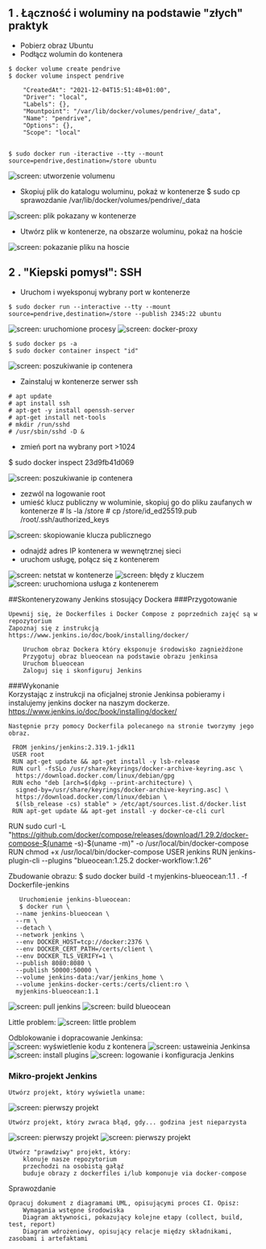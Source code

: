 
## 1 . Łączność i woluminy na podstawie "złych" praktyk

   - Pobierz obraz Ubuntu
   - Podłącz wolumin do kontenera
   
    $ docker volume create pendrive
    $ docker volume inspect pendrive

        "CreatedAt": "2021-12-04T15:51:48+01:00",
        "Driver": "local",
        "Labels": {},
        "Mountpoint": "/var/lib/docker/volumes/pendrive/_data",
        "Name": "pendrive",
        "Options": {},
        "Scope": "local"
    

    $ sudo docker run -iteractive --tty --mount source=pendrive,destination=/store ubuntu

 ![screen: utworzenie volumenu](screenshots/1.png)
  
   - Skopiuj plik do katalogu woluminu, pokaż w kontenerze
    $ sudo cp sprawozdanie /var/lib/docker/volumes/pendrive/_data

 ![screen: plik pokazany w kontenerze](screenshots/2.png)	
    
   - Utwórz plik w kontenerze, na obszarze woluminu, pokaż na hoście
   
 ![screen: pokazanie pliku na hoscie](screenshots/3.png)	


## 2 . "Kiepski pomysł": SSH

   - Uruchom i wyeksponuj wybrany port w kontenerze
   
    $ sudo docker run --interactive --tty --mount source=pendrive,destination=/store --publish 2345:22 ubuntu
  
 ![screen: uruchomione procesy](screenshots/4.png)
 ![screen: docker-proxy](screenshots/5.png)

    $ sudo docker ps -a
    $ sudo docker container inspect "id"

 ![screen: poszukiwanie ip contenera](screenshots/7.png)

   - Zainstaluj w kontenerze serwer ssh
   
   	# apt update
   	# apt install ssh
   	# apt-get -y install openssh-server
   	# apt-get install net-tools
   	# mkdir /run/sshd
	# /usr/sbin/sshd -D &

   - zmień port na wybrany port >1024
   
   $ sudo docker inspect 23d9fb41d069
   
 ![screen: poszukiwanie ip contenera](screenshots/6.png)
   

   - zezwól na logowanie root
   - umieść klucz publiczny w woluminie, skopiuj go do pliku zaufanych w kontenerze
    # ls -la /store
    # cp /store/id_ed25519.pub /root/.ssh/authorized_keys
      
 ![screen: skopiowanie klucza publicznego](screenshots/8.png)
 
   - odnajdź adres IP kontenera w wewnętrznej sieci
   - uruchom usługę, połącz się z kontenerem
   
 ![screen: netstat w kontenerze](screenshots/9.png)
 ![screen: błędy z kluczem](screenshots/10.png)
 ![screen: uruchomiona usługa z kontenerem](screenshots/11.png)


##Skonteneryzowany Jenkins stosujący Dockera
###Przygotowanie

    Upewnij się, że Dockerfiles i Docker Compose z poprzednich zajęć są w repozytorium
    Zapoznaj się z instrukcją https://www.jenkins.io/doc/book/installing/docker/
    
        Uruchom obraz Dockera który eksponuje środowisko zagnieżdżone
        Przygotuj obraz blueocean na podstawie obrazu jenkinsa
        Uruchom blueocean
        Zaloguj się i skonfiguruj Jenkins
        
###Wykonanie        
    Korzystając z instrukcji na oficjalnej stronie Jenkinsa pobieramy i instalujemy jenkins docker na naszym dockerze.
    https://www.jenkins.io/doc/book/installing/docker/
    
    Następnie przy pomocy Dockerfila polecanego na stronie tworzymy jego obraz.
    
	 FROM jenkins/jenkins:2.319.1-jdk11
	 USER root
	 RUN apt-get update && apt-get install -y lsb-release
	 RUN curl -fsSLo /usr/share/keyrings/docker-archive-keyring.asc \
	  https://download.docker.com/linux/debian/gpg
	 RUN echo "deb [arch=$(dpkg --print-architecture) \
	  signed-by=/usr/share/keyrings/docker-archive-keyring.asc] \
	  https://download.docker.com/linux/debian \
	  $(lsb_release -cs) stable" > /etc/apt/sources.list.d/docker.list
	 RUN apt-get update && apt-get install -y docker-ce-cli curl
RUN  sudo curl -L "https://github.com/docker/compose/releases/download/1.29.2/docker-compose-$(uname -s)-$(uname -m)" -o /usr/local/bin/docker-compose
RUN chmod +x /usr/local/bin/docker-compose
	 USER jenkins
	 RUN jenkins-plugin-cli --plugins "blueocean:1.25.2 docker-workflow:1.26"

   Zbudowanie obrazu:
	   $ sudo docker build -t myjenkins-blueocean:1.1 . -f Dockerfile-jenkins
	   
	   Uruchomienie jenkins-blueocean:
	   $ docker run \
	  --name jenkins-blueocean \
	  --rm \
	  --detach \
	  --network jenkins \
	  --env DOCKER_HOST=tcp://docker:2376 \
	  --env DOCKER_CERT_PATH=/certs/client \
	  --env DOCKER_TLS_VERIFY=1 \
	  --publish 8080:8080 \
	  --publish 50000:50000 \
	  --volume jenkins-data:/var/jenkins_home \
	  --volume jenkins-docker-certs:/certs/client:ro \
	  myjenkins-blueocean:1.1 
   
 ![screen: pull jenkins](screenshots/14.png)
 ![screen: build blueocean](screenshots/15.png)
 
  Little problem:
 ![screen: little problem](screenshots/16.png)

  Odblokowanie i dopracowanie Jenkinsa:
 ![screen: wyświetlenie kodu z kontenera](screenshots/17.png)
 ![screen: ustaweinia Jenkinsa](screenshots/18.png)
 ![screen: install plugins](screenshots/19.png)
 ![screen: logowanie i konfiguracja Jenkins](screenshots/20.png)
  
 
### Mikro-projekt Jenkins

    Utwórz projekt, który wyświetla uname:
  ![screen: pierwszy projekt](screenshots/21.png)
    
    Utwórz projekt, który zwraca błąd, gdy... godzina jest nieparzysta
  ![screen: pierwszy projekt](screenshots/22.png)
  ![screen: pierwszy projekt](screenshots/23.png)
    
    Utwórz "prawdziwy" projekt, który:
        klonuje nasze repozytorium
        przechodzi na osobistą gałąź
        buduje obrazy z dockerfiles i/lub komponuje via docker-compose

   

Sprawozdanie

    Opracuj dokument z diagramami UML, opisującymi proces CI. Opisz:
        Wymagania wstępne środowiska
        Diagram aktywności, pokazujący kolejne etapy (collect, build, test, report)
        Diagram wdrożeniowy, opisujący relacje między składnikami, zasobami i artefaktami

